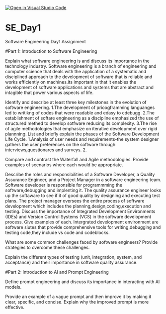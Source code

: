 [![Open in Visual Studio Code](https://classroom.github.com/assets/open-in-vscode-2e0aaae1b6195c2367325f4f02e2d04e9abb55f0b24a779b69b11b9e10269abc.svg)](https://classroom.github.com/online_ide?assignment_repo_id=18433402&assignment_repo_type=AssignmentRepo)
# SE_Day1
Software Engineering Day1 Assignment

#Part 1: Introduction to Software Engineering

Explain what software engineering is and discuss its importance in the technology industry.
Software engineering is a branch of engineering and computer science that deals with the application of a systematic and disciplined approach to the development of software that is reliable and works efficiently on machines.its important in that it enables the development of software applications and systems that are abstract and intagible that power various aspects of life.

Identify and describe at least three key milestones in the evolution of software engineering.
1.The  development of prioogframming languanges led to writikng of codes that were readable and edasy to cdebugg.
2.The establishment of softare engineering as a discipline emphasized the use of structured methed to develop sotfware reducing its complexity.
3.The rise of agile methodologies that emphasize on iterative development over rigid plannning. 
List and briefly explain the phases of the Software Development Life Cycle.
1.Analysis of user needs and requirements-the system designer gathers the user preferences on the software through interviews,questionares and surveys.
2.

Compare and contrast the Waterfall and Agile methodologies. Provide examples of scenarios where each would be appropriate.


Describe the roles and responsibilities of a Software Developer, a Quality Assurance Engineer, and a Project Manager in a software engineering team.
Software developer is responsible for programmming the software,debugging and implenting it.
The quality assurance engineer looks up the  softaware to see if it of  good quality by designing and executing test plans.
The project manager  oversees the entire process of software development which includes the planning,design,coding,execution and testing.
Discuss the importance of Integrated Development Environments (IDEs) and Version Control Systems (VCS) in the software development process. Give examples of each.
Intergrated development environment are software siutes that provide comprehensive tools for writing,debugging and testing code,they include vs code and codeblocks.


What are some common challenges faced by software engineers? Provide strategies to overcome these challenges.


Explain the different types of testing (unit, integration, system, and acceptance) and their importance in software quality assurance.


#Part 2: Introduction to AI and Prompt Engineering


Define prompt engineering and discuss its importance in interacting with AI models.


Provide an example of a vague prompt and then improve it by making it clear, specific, and concise. Explain why the improved prompt is more effective.
